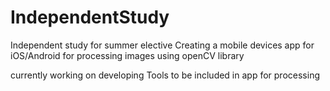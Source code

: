 # IndependentStudy
Independent study for summer elective
Creating a mobile devices app for iOS/Android for processing images using openCV library 

currently working on developing Tools to be included in app for processing 
